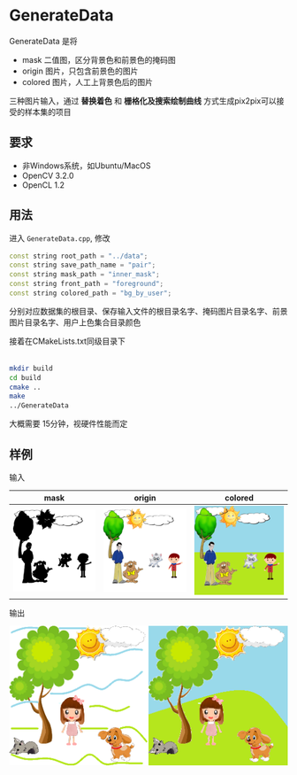 # GenerateData

GenerateData 是将

* mask 二值图，区分背景色和前景色的掩码图
* origin 图片，只包含前景色的图片
* colored 图片，人工上背景色后的图片

三种图片输入，通过 **替换着色** 和 **栅格化及搜索绘制曲线** 方式生成pix2pix可以接受的样本集的项目

## 要求

* 非Windows系统，如Ubuntu/MacOS
* OpenCV 3.2.0
* OpenCL 1.2


## 用法


进入 `GenerateData.cpp`, 修改
```c++
const string root_path = "../data";
const string save_path_name = "pair";    
const string mask_path = "inner_mask";
const string front_path = "foreground";
const string colored_path = "bg_by_user";
```
分别对应数据集的根目录、保存输入文件的根目录名字、掩码图片目录名字、前景图片目录名字、用户上色集合目录颜色

接着在CMakeLists.txt同级目录下
```sh

mkdir build
cd build
cmake ..
make
../GenerateData

```

大概需要 15分钟，视硬件性能而定

## 样例

输入

|          mask           |          origin           |         colored          |
| :---------------------: | :-----------------------: | :----------------------: |
| ![mask](image/mask.png) | ![front](image/front.png) | ![color](image/user.png) |

输出

![1](image/1.png)



